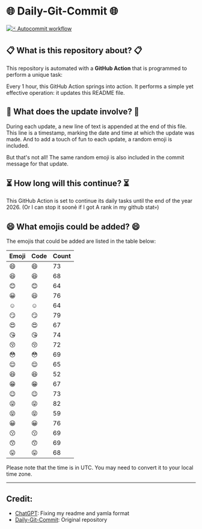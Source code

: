 # 🌐 Daily-Git-Commit 🌐

[![🃏 Autocommit workflow](https://github.com/kleqing/git-auto-commit/actions/workflows/main.yaml/badge.svg?event=check_run)](https://github.com/kleqing/git-auto-commit/actions/workflows/main.yaml)

## 📋 What is this repository about? 📋

This repository is automated with a **GitHub Action** that is programmed to perform a unique task:

Every 1 hour, this GitHub Action springs into action. It performs a simple yet effective operation: it updates this README file.

## 🔄 What does the update involve? 🔄

During each update, a new line of text is appended at the end of this file. This line is a timestamp, marking the date and time at which the update was made. And to add a touch of fun to each update, a random emoji is included.

But that's not all! The same random emoji is also included in the commit message for that update.

## ⏳ How long will this continue? ⏳

This GitHub Action is set to continue its daily tasks until the end of the year 2026. (Or I can stop it soonẻ if I got A rank in my github stat💀)

## 😄 What emojis could be added? 😄

The emojis that could be added are listed in the table below:

| Emoji | Code | Count |
| --- | --- | --- |
| 😄 | :smile: | 73 |
| 😆 | :laughing: | 68 |
| 😊 | :blush: | 64 |
| 😀 | :smiley: | 76 |
| ☺️ | :relaxed: | 64 |
| 😏 | :smirk: | 79 |
| 😍 | :heart_eyes: | 67 |
| 😘 | :kissing_heart: | 74 |
| 😚 | :kissing_closed_eyes: | 72 |
| 😳 | :flushed: | 69 |
| 😌 | :relieved: | 65 |
| 😆 | :satisfied: | 52 |
| 😁 | :grin: | 67 |
| 😉 | :wink: | 73 |
| 😜 | :stuck_out_tongue_winking_eye: | 82 |
| 😝 | :stuck_out_tongue_closed_eyes: | 59 |
| 😀 | :grinning: | 76 |
| 😗 | :kissing: | 69 |
| 😙 | :kissing_smiling_eyes: | 69 |
| 😛 | :stuck_out_tongue: | 68 |

Please note that the time is in UTC. You may need to convert it to your local time zone.

---

## Credit:

- [ChatGPT](chatgpt.com): Fixing my readme and yamla format
- [Daily-Git-Commit](https://github.com/diegomarty/daily-git-commit): Original repository

